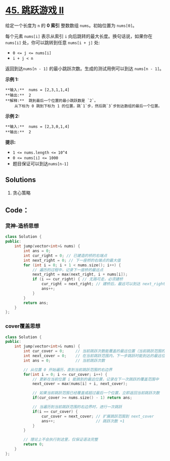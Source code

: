 # [45. 跳跃游戏 II](https://leetcode.cn/problems/jump-game-ii/description/?envType=study-plan-v2&envId=top-100-liked)

给定一个长度为 `n` 的 **0 索引** 整数数组 `nums`。初始位置为 `nums[0]`。

每个元素 `nums[i]` 表示从索引 `i` 向后跳转的最大长度。换句话说，如果你在 `nums[i]` 处，你可以跳转到任意 `nums[i + j]` 处:

- `0 <= j <= nums[i]`
- `i + j < n`

返回到达`nums[n - 1]` 的最小跳跃次数。生成的测试用例可以到达 `nums[n - 1]`。

**示例 1:** 

```
**输入:**  nums = [2,3,1,1,4]
**输出:**  2
**解释:**  跳到最后一个位置的最小跳跃数是 `2`。
    从下标为 0 跳到下标为 1 的位置，跳`1`步，然后跳`3`步到达数组的最后一个位置。
```

**示例 2:** 

```
**输入:**  nums = [2,3,0,1,4]
**输出:**  2
```

**提示:** 

- `1 <= nums.length <= 10^4`
- `0 <= nums[i] <= 1000`
- 题目保证可以到达`nums[n-1]`

## Solutions

1. 贪心策略

## Code：

### 灵神-造桥思想

```c++
class Solution {
public:
    int jump(vector<int>& nums) {
        int ans = 0;
        int cur_right = 0; // 已建造的桥的右端点
        int next_right = 0; // 下一座桥的右端点的最大值
        for (int i = 0; i + 1 < nums.size(); i++) {
            // 遍历的过程中，记录下一座桥的最远点
            next_right = max(next_right, i + nums[i]);
            if (i == cur_right) { // 无路可走，必须建桥
                cur_right = next_right; // 建桥后，最远可以到达 next_right
                ans++;
            }
        }
        return ans;
    }
};
```

### cover覆盖思想

```c++
class Solution {
public:
    int jump(vector<int>& nums) {
        int cur_cover = 0;     // 当前跳跃次数能覆盖的最远位置（当前跳跃范围的右边界）
        int next_cover = 0;    // 在当前跳跃范围内，下一步跳跃时能到达的最远位置
        int ans = 0;           // 当前跳跃次数

        // 从位置 0 开始遍历，直到当前跳跃范围的右边界
        for(int i = 0; i <= cur_cover; i++) {
            // 更新在当前位置 i 能跳到的最远位置，记录在下一次跳跃的覆盖范围中
            next_cover = max(nums[i] + i, next_cover);

            // 如果当前跳跃范围已经覆盖或超过最后一个位置，立即返回当前跳跃次数
            if(cur_cover >= nums.size() - 1) return ans;

            // 当遍历到当前跳跃范围的右边界时，进行一次跳跃
            if(i == cur_cover) {
                cur_cover = next_cover; // 扩展跳跃范围到 next_cover
                ans++;                  // 跳跃次数 +1
            }
        }

        // 理论上不会执行到这里，仅保证语法完整
        return 0;
    }
};
```



